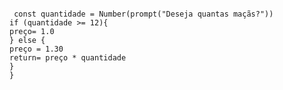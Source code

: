 ```function calculaPrecoTotal(quantidade) {
 
 const quantidade = Number(prompt("Deseja quantas maçãs?"))
if (quantidade >= 12){
preço= 1.0
} else {
preço = 1.30
return= preço * quantidade
}
}